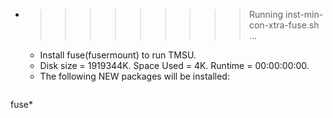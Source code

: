 * >>>>>>>>> Running inst-min-con-xtra-fuse.sh ...
  * Install fuse(fusermount) to run TMSU.
  * Disk size = 1919344K. Space Used = 4K. Runtime = 00:00:00:00.
  * The following NEW packages will be installed:
  ```bash
fuse*
  ```
